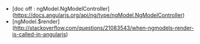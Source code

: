
- [doc off : ngModel.NgModelController] (https://docs.angularjs.org/api/ng/type/ngModel.NgModelController)
- [ngModel.$render] (http://stackoverflow.com/questions/21083543/when-ngmodels-render-is-called-in-angularjs)
